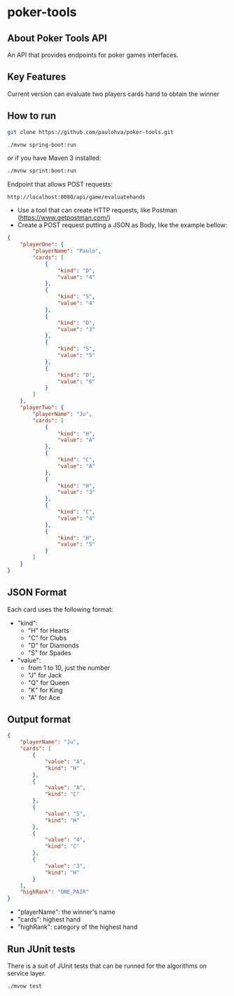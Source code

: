 # poker-tools

## About Poker Tools API

An API that provides endpoints for poker games interfaces.

## Key Features

Current version can evaluate two players cards hand to obtain the winner

## How to run

```sh
git clone https://github.com/paulohva/poker-tools.git
```
```sh
./mvnw spring-boot:run
```
or if you have Maven 3 installed:
```sh
./mvnw sprint:boot:run
```
Endpoint that allows POST requests:
```http
http://localhost:8080/api/game/evaluatehands
```
* Use a tool that can create HTTP requests, like Postman (https://www.getpostman.com/)
* Create a POST request putting a JSON as Body, like the example bellow:
```json
{
    "playerOne": {
        "playerName": "Paulo",
        "cards": [
            {
                "kind": "D",
                "value": "4"
            },
            {
                "kind": "S",
                "value": "4"
            },
            {
                "kind": "D",
                "value": "3"
            },
            {
                "kind": "S",
                "value": "5"
            },
            {
                "kind": "D",
                "value": "6"
            }
        ]
    },
    "playerTwo": {
        "playerName": "Ju",
        "cards": [
            {
                "kind": "H",
                "value": "A"
            },
            {
                "kind": "C",
                "value": "A"
            },
            {
                "kind": "H",
                "value": "3"
            },
            {
                "kind": "C",
                "value": "4"
            },
            {
                "kind": "H",
                "value": "5"
            }
        ]
    }
}
```
## JSON Format

Each card uses the following format:
* "kind":
  * "H" for Hearts
  * "C" for Clubs
  * "D" for Diamonds
  * "S" for Spades
* "value":
  * from 1 to 10, just the number
  * "J" for Jack
  * "Q" for Queen
  * "K" for King
  * "A" for Ace

## Output format

```json
{
    "playerName": "Ju",
    "cards": [
        {
            "value": "A",
            "kind": "H"
        },
        {
            "value": "A",
            "kind": "C"
        },
        {
            "value": "5",
            "kind": "H"
        },
        {
            "value": "4",
            "kind": "C"
        },
        {
            "value": "3",
            "kind": "H"
        }
    ],
    "highRank": "ONE_PAIR"
}
```
* "playerName": the winner's name
* "cards": highest hand
* "highRank": category of the highest hand

## Run JUnit tests

There is a suit of JUnit tests that can be runned for the algorithms on service layer.
```sh
./mvnw test
```
